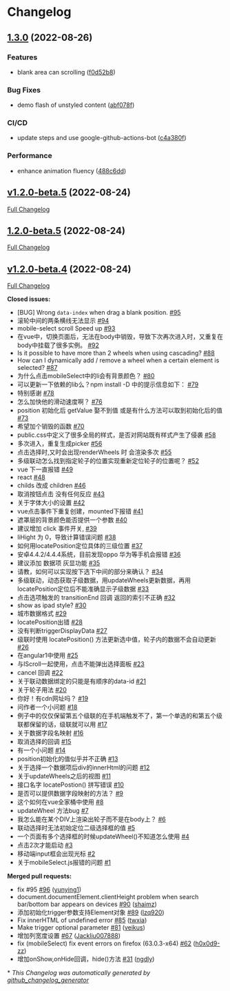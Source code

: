 # Changelog

## [1.3.0](https://github.com/onlyhom/mobile-select/compare/v1.2.0...v1.3.0) (2022-08-26)


### Features

* blank area can scrolling ([f0d52b8](https://github.com/onlyhom/mobile-select/commit/f0d52b886aa11eb136b0c99a77b30a4ae1cc411f))


### Bug Fixes

* demo flash of unstyled content ([abf078f](https://github.com/onlyhom/mobile-select/commit/abf078fe08f9270a2503ca41a036aab0ca666dc2))


### CI/CD

* update steps and use google-github-actions-bot ([c4a380f](https://github.com/onlyhom/mobile-select/commit/c4a380f4fc480c821c5a87645e49855d7f9b685f))


### Performance

* enhance animation fluency ([488c6dd](https://github.com/onlyhom/mobile-select/commit/488c6dde47b3643fc47297ab90dbdcc0f60abf24))

## [v1.2.0-beta.5](https://github.com/onlyhom/mobile-select/tree/v1.2.0-beta.5) (2022-08-24)

[Full Changelog](https://github.com/onlyhom/mobile-select/compare/1.2.0-beta.5...v1.2.0-beta.5)

## [1.2.0-beta.5](https://github.com/onlyhom/mobile-select/tree/1.2.0-beta.5) (2022-08-24)

[Full Changelog](https://github.com/onlyhom/mobile-select/compare/v1.2.0-beta.4...1.2.0-beta.5)

## [v1.2.0-beta.4](https://github.com/onlyhom/mobile-select/tree/v1.2.0-beta.4) (2022-08-24)

[Full Changelog](https://github.com/onlyhom/mobile-select/compare/952f0b9279113918b548273ff565bdcb8b69be5e...v1.2.0-beta.4)

**Closed issues:**

- \[BUG\] Wrong `data-index` when drag a blank position. [\#95](https://github.com/onlyhom/mobile-select/issues/95)
- 滚轮中间的两条横线无法显示 [\#94](https://github.com/onlyhom/mobile-select/issues/94)
- mobile-select scroll Speed up [\#93](https://github.com/onlyhom/mobile-select/issues/93)
- 在vue中，切换页面后，无法在body中销毁，导致下次再次进入时，又重复在body中挂载了很多实例。 [\#92](https://github.com/onlyhom/mobile-select/issues/92)
- Is it possible to have more than 2 wheels when using cascading? [\#88](https://github.com/onlyhom/mobile-select/issues/88)
- How can I dynamically add / remove a wheel when a certain element is selected? [\#87](https://github.com/onlyhom/mobile-select/issues/87)
- 为什么点击mobileSelect中的li会有背景颜色？ [\#80](https://github.com/onlyhom/mobile-select/issues/80)
- 可以更新一下依赖的lib么？npm install -D 中的提示信息如下： [\#79](https://github.com/onlyhom/mobile-select/issues/79)
- 特别感谢 [\#78](https://github.com/onlyhom/mobile-select/issues/78)
- 怎么加快他的滑动速度啊？ [\#76](https://github.com/onlyhom/mobile-select/issues/76)
- position 初始化后 getValue 娶不到值 或是有什么方法可以取到初始化后的值 [\#73](https://github.com/onlyhom/mobile-select/issues/73)
- 希望加个销毁的函数 [\#70](https://github.com/onlyhom/mobile-select/issues/70)
- public.css中定义了很多全局的样式，是否对网站既有样式产生了侵袭 [\#58](https://github.com/onlyhom/mobile-select/issues/58)
- 多次进入，重复生成picker [\#56](https://github.com/onlyhom/mobile-select/issues/56)
- 点击选择时,又时会出现renderWheels 时 会渲染多次 [\#55](https://github.com/onlyhom/mobile-select/issues/55)
- 多级联动怎么找到指定轮子的位置实现重新定位轮子的位置呢？ [\#52](https://github.com/onlyhom/mobile-select/issues/52)
- vue 下一直报错 [\#49](https://github.com/onlyhom/mobile-select/issues/49)
- react [\#48](https://github.com/onlyhom/mobile-select/issues/48)
- childs 改成 children [\#46](https://github.com/onlyhom/mobile-select/issues/46)
- 取消按钮点击 没有任何反应 [\#43](https://github.com/onlyhom/mobile-select/issues/43)
- 关于字体大小的设置 [\#42](https://github.com/onlyhom/mobile-select/issues/42)
- vue点击事件下重复创建，mounted下报错 [\#41](https://github.com/onlyhom/mobile-select/issues/41)
- 遮罩层的背景颜色能否提供一个参数 [\#40](https://github.com/onlyhom/mobile-select/issues/40)
- 建议增加 click 事件开关,  [\#39](https://github.com/onlyhom/mobile-select/issues/39)
- liHight 为 0，导致计算错误问题 [\#38](https://github.com/onlyhom/mobile-select/issues/38)
- 如何用locatePosition定位具体的三级位置 [\#37](https://github.com/onlyhom/mobile-select/issues/37)
- 安卓4.4.2/4.4.4系统，目前发现oppo 华为等手机会报错 [\#36](https://github.com/onlyhom/mobile-select/issues/36)
- 建议添加 数据项 灰显功能 [\#35](https://github.com/onlyhom/mobile-select/issues/35)
- 请教，如何可以实现按下选下中间的部分来确认？ [\#34](https://github.com/onlyhom/mobile-select/issues/34)
- 多级联动，动态获取子级数据，用updateWheels更新数据，再用locatePosition定位后不能准确显示子级数据 [\#33](https://github.com/onlyhom/mobile-select/issues/33)
- 点击选项触发的 transitionEnd 回调 返回的索引不正确 [\#32](https://github.com/onlyhom/mobile-select/issues/32)
- show as ipad style? [\#30](https://github.com/onlyhom/mobile-select/issues/30)
- 城市数据格式 [\#29](https://github.com/onlyhom/mobile-select/issues/29)
- locatePosition出错 [\#28](https://github.com/onlyhom/mobile-select/issues/28)
- 没有判断triggerDisplayData [\#27](https://github.com/onlyhom/mobile-select/issues/27)
- 级联时使用 locatePosition\(\) 方法更新选中值，轮子内的数据不会自动更新 [\#26](https://github.com/onlyhom/mobile-select/issues/26)
- 在angular1中使用 [\#25](https://github.com/onlyhom/mobile-select/issues/25)
- 与IScroll一起使用，点击不能弹出选择面板 [\#23](https://github.com/onlyhom/mobile-select/issues/23)
- cancel 回调 [\#22](https://github.com/onlyhom/mobile-select/issues/22)
- 关于联动数据绑定的只能是有顺序的data-id [\#21](https://github.com/onlyhom/mobile-select/issues/21)
- 关于轮子用法 [\#20](https://github.com/onlyhom/mobile-select/issues/20)
- 你好！有cdn网址吗？ [\#19](https://github.com/onlyhom/mobile-select/issues/19)
- 问作者一个小问题 [\#18](https://github.com/onlyhom/mobile-select/issues/18)
- 例子中的仅仅保留第五个级联的在手机端触发不了，第一个单选的和第五个级联都保留的话，级联就可以用 [\#17](https://github.com/onlyhom/mobile-select/issues/17)
- 关于数据字段名映射 [\#16](https://github.com/onlyhom/mobile-select/issues/16)
- 取消选择的回调 [\#15](https://github.com/onlyhom/mobile-select/issues/15)
- 有一个小问题 [\#14](https://github.com/onlyhom/mobile-select/issues/14)
- position初始化的值似乎并不正确 [\#13](https://github.com/onlyhom/mobile-select/issues/13)
- 关于选择一个数据项后div的innerHtml的问题 [\#12](https://github.com/onlyhom/mobile-select/issues/12)
- 关于updateWheels之后的视图 [\#11](https://github.com/onlyhom/mobile-select/issues/11)
- 接口名字 locatePostion\(\) 拼写错误 [\#10](https://github.com/onlyhom/mobile-select/issues/10)
- 是否可以提供数据字段映射的方法？ [\#9](https://github.com/onlyhom/mobile-select/issues/9)
- 这个如何在vue全家桶中使用 [\#8](https://github.com/onlyhom/mobile-select/issues/8)
- updateWheel 方法bug [\#7](https://github.com/onlyhom/mobile-select/issues/7)
- 我怎么能在某个DIV上渲染出轮子而不是在body上？ [\#6](https://github.com/onlyhom/mobile-select/issues/6)
- 联动选择时无法初始定位二级选择框的值 [\#5](https://github.com/onlyhom/mobile-select/issues/5)
- 一个页面有多个选择框的时候updateWheel\(\)不知道怎么使用 [\#4](https://github.com/onlyhom/mobile-select/issues/4)
- 点击2次才能启动 [\#3](https://github.com/onlyhom/mobile-select/issues/3)
- 移动端input框会出现光标 [\#2](https://github.com/onlyhom/mobile-select/issues/2)
- 关于mobileSelect.js报错的问题 [\#1](https://github.com/onlyhom/mobile-select/issues/1)

**Merged pull requests:**

- fix \#95 [\#96](https://github.com/onlyhom/mobile-select/pull/96) ([yunying1](https://github.com/yunying1))
- document.documentElement.clientHeight problem when search bar/bottom bar appears on devices [\#90](https://github.com/onlyhom/mobile-select/pull/90) ([shaimz](https://github.com/shaimz))
- 添加初始化trigger参数支持Element对象 [\#89](https://github.com/onlyhom/mobile-select/pull/89) ([lzq920](https://github.com/lzq920))
- Fix innerHTML of undefined error [\#85](https://github.com/onlyhom/mobile-select/pull/85) ([twxia](https://github.com/twxia))
- Make trigger optional parameter [\#81](https://github.com/onlyhom/mobile-select/pull/81) ([veikus](https://github.com/veikus))
- 增加列宽度设置 [\#67](https://github.com/onlyhom/mobile-select/pull/67) ([Jackliu007888](https://github.com/Jackliu007888))
- fix \(mobileSelect\) fix event errors on firefox \(63.0.3-x64\) [\#62](https://github.com/onlyhom/mobile-select/pull/62) ([h0x0d9-zz](https://github.com/h0x0d9-zz))
- 增加onShow,onHide回调，hide\(\)方法 [\#31](https://github.com/onlyhom/mobile-select/pull/31) ([ngdly](https://github.com/ngdly))



\* *This Changelog was automatically generated by [github_changelog_generator](https://github.com/github-changelog-generator/github-changelog-generator)*

